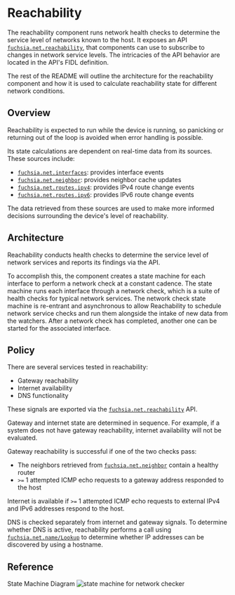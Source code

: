 # Reachability

The reachability component runs network health checks to determine the service
level of networks known to the host. It exposes an API
[`fuchsia.net.reachability`], that components can use to subscribe to changes
in network service levels. The intricacies of the API behavior are located in
the API's FIDL definition.

The rest of the README will outline the architecture for the reachability
component and how it is used to calculate reachability state for different
network conditions.

## Overview

Reachability is expected to run while the device is running, so panicking
or returning out of the loop is avoided when error handling is possible.

Its state calculations are dependent on real-time data from its
sources. These sources include:

* [`fuchsia.net.interfaces`]: provides interface events
* [`fuchsia.net.neighbor`]: provides neighbor cache updates
* [`fuchsia.net.routes.ipv4`]: provides IPv4 route change events
* [`fuchsia.net.routes.ipv6`]: provides IPv6 route change events

The data retrieved from these sources are used to make more informed decisions
surrounding the device's level of reachability.

## Architecture

Reachability conducts health checks to determine the service level of
network services and reports its findings via the API.

To accomplish this, the component creates a state machine for each
interface to perform a network check at a constant cadence. The state
machine runs each interface through a network check, which is a suite of
health checks for typical network services. The network check state
machine is re-entrant and asynchronous to allow Reachability to schedule
network service checks and run them alongside the intake of new data from
the watchers. After a network check has completed, another one can be
started for the associated interface.

## Policy

There are several services tested in reachability:

* Gateway reachability
* Internet availability
* DNS functionality

These signals are exported via the [`fuchsia.net.reachability`] API.

Gateway and internet state are determined in sequence. For example, if
a system does not have gateway reachability, internet availability will
not be evaluated.

Gateway reachability is successful if one of the two checks pass:
* The neighbors retrieved from [`fuchsia.net.neighbor`] contain a healthy
router
* `>=` 1 attempted ICMP echo requests to a gateway address responded to the
host

Internet is available if `>=` 1 attempted ICMP echo requests to external IPv4
and IPv6 addresses respond to the host.

DNS is checked separately from internet and gateway signals. To determine
whether DNS is active, reachability performs a call using
[`fuchsia.net.name/Lookup`] to determine whether IP addresses can be discovered
by using a hostname.

## Reference

State Machine Diagram
![state machine for network checker](doc/state_machine.png)

[`fuchsia.net.reachability`]: https://cs.opensource.google/fuchsia/fuchsia/+/main:sdk/fidl/fuchsia.net.reachability/reachability.fidl
[`fuchsia.net.interfaces`]: https://cs.opensource.google/fuchsia/fuchsia/+/main:sdk/fidl/fuchsia.net.interfaces/interfaces.fidl
[`fuchsia.net.name`]: https://cs.opensource.google/fuchsia/fuchsia/+/main:sdk/fidl/fuchsia.net.name/lookup.fidl
[`fuchsia.net.name/Lookup`]: https://cs.opensource.google/fuchsia/fuchsia/+/main:sdk/fidl/fuchsia.net.name/lookup.fidl
[`fuchsia.net.neighbor`]: https://cs.opensource.google/fuchsia/fuchsia/+/main:sdk/fidl/fuchsia.net.neighbor/neighbor.fidl
[`fuchsia.net.routes.ipv4`]: https://cs.opensource.google/fuchsia/fuchsia/+/main:sdk/fidl/fuchsia.net.routes/ipv4.fidl
[`fuchsia.net.routes.ipv6`]: https://cs.opensource.google/fuchsia/fuchsia/+/main:sdk/fidl/fuchsia.net.routes/ipv6.fidl
